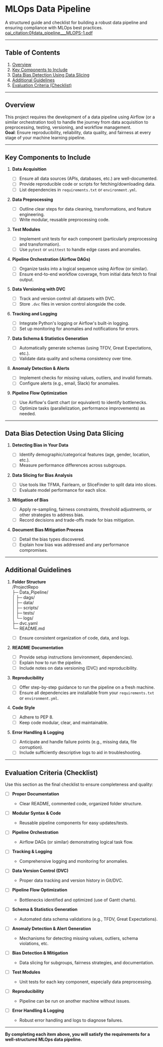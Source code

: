 # MLOps Data Pipeline

A structured guide and checklist for building a robust data pipeline and ensuring compliance with MLOps best practices. [oai_citation:0‡data_pipeline\_\_\_MLOPS-1.pdf](file-service://file-7gKwq3tWPsYoLkbxkXDZdr)

---

## Table of Contents

1. [Overview](#overview)
2. [Key Components to Include](#key-components-to-include)
3. [Data Bias Detection Using Data Slicing](#data-bias-detection-using-data-slicing)
4. [Additional Guidelines](#additional-guidelines)
5. [Evaluation Criteria (Checklist)](#evaluation-criteria-checklist)

---

## Overview

This project requires the development of a data pipeline using Airflow (or a similar orchestration tool) to handle the journey from data acquisition to preprocessing, testing, versioning, and workflow management.  
**Goal**: Ensure reproducibility, reliability, data quality, and fairness at every stage of your machine learning pipeline.

---

## Key Components to Include

1. **Data Acquisition**

   - [ ] Ensure all data sources (APIs, databases, etc.) are well-documented.
   - [ ] Provide reproducible code or scripts for fetching/downloading data.
   - [ ] List dependencies in `requirements.txt` or `environment.yml`.

2. **Data Preprocessing**

   - [ ] Outline clear steps for data cleaning, transformations, and feature engineering.
   - [ ] Write modular, reusable preprocessing code.

3. **Test Modules**

   - [ ] Implement unit tests for each component (particularly preprocessing and transformation).
   - [ ] Use `pytest` or `unittest` to handle edge cases and anomalies.

4. **Pipeline Orchestration (Airflow DAGs)**

   - [ ] Organize tasks into a logical sequence using Airflow (or similar).
   - [ ] Ensure end-to-end workflow coverage, from initial data fetch to final output.

5. **Data Versioning with DVC**

   - [ ] Track and version control all datasets with DVC.
   - [ ] Store `.dvc` files in version control alongside the code.

6. **Tracking and Logging**

   - [ ] Integrate Python's logging or Airflow's built-in logging.
   - [ ] Set up monitoring for anomalies and notifications for errors.

7. **Data Schema & Statistics Generation**

   - [ ] Automatically generate schemas (using TFDV, Great Expectations, etc.).
   - [ ] Validate data quality and schema consistency over time.

8. **Anomaly Detection & Alerts**

   - [ ] Implement checks for missing values, outliers, and invalid formats.
   - [ ] Configure alerts (e.g., email, Slack) for anomalies.

9. **Pipeline Flow Optimization**
   - [ ] Use Airflow's Gantt chart (or equivalent) to identify bottlenecks.
   - [ ] Optimize tasks (parallelization, performance improvements) as needed.

---

## Data Bias Detection Using Data Slicing

1. **Detecting Bias in Your Data**

   - [ ] Identify demographic/categorical features (age, gender, location, etc.).
   - [ ] Measure performance differences across subgroups.

2. **Data Slicing for Bias Analysis**

   - [ ] Use tools like TFMA, Fairlearn, or SliceFinder to split data into slices.
   - [ ] Evaluate model performance for each slice.

3. **Mitigation of Bias**

   - [ ] Apply re-sampling, fairness constraints, threshold adjustments, or other strategies to address bias.
   - [ ] Record decisions and trade-offs made for bias mitigation.

4. **Document Bias Mitigation Process**
   - [ ] Detail the bias types discovered.
   - [ ] Explain how bias was addressed and any performance compromises.

---

## Additional Guidelines

1. **Folder Structure**  
   /ProjectRepo  
   ├─ Data_Pipeline/  
   │ ├─ dags/  
   │ ├─ data/  
   │ ├─ scripts/  
   │ ├─ tests/  
   │ └─ logs/  
   ├─ dvc.yaml  
   └─ README.md

   - [ ] Ensure consistent organization of code, data, and logs.

2. **README Documentation**

   - [ ] Provide setup instructions (environment, dependencies).
   - [ ] Explain how to run the pipeline.
   - [ ] Include notes on data versioning (DVC) and reproducibility.

3. **Reproducibility**

   - [ ] Offer step-by-step guidance to run the pipeline on a fresh machine.
   - [ ] Ensure all dependencies are installable from your `requirements.txt` or `environment.yml`.

4. **Code Style**

   - [ ] Adhere to PEP 8.
   - [ ] Keep code modular, clear, and maintainable.

5. **Error Handling & Logging**
   - [ ] Anticipate and handle failure points (e.g., missing data, file corruption).
   - [ ] Include sufficiently descriptive logs to aid in troubleshooting.

---

## Evaluation Criteria (Checklist)

Use this section as the final checklist to ensure completeness and quality:

- [ ] **Proper Documentation**

  - Clear README, commented code, organized folder structure.

- [ ] **Modular Syntax & Code**

  - Reusable pipeline components for easy updates/tests.

- [ ] **Pipeline Orchestration**

  - Airflow DAGs (or similar) demonstrating logical task flow.

- [ ] **Tracking & Logging**

  - Comprehensive logging and monitoring for anomalies.

- [ ] **Data Version Control (DVC)**

  - Proper data tracking and version history in Git/DVC.

- [ ] **Pipeline Flow Optimization**

  - Bottlenecks identified and optimized (use of Gantt charts).

- [ ] **Schema & Statistics Generation**

  - Automated data schema validations (e.g., TFDV, Great Expectations).

- [ ] **Anomaly Detection & Alert Generation**

  - Mechanisms for detecting missing values, outliers, schema violations, etc.

- [ ] **Bias Detection & Mitigation**

  - Data slicing for subgroups, fairness strategies, and documentation.

- [ ] **Test Modules**

  - Unit tests for each key component, especially data preprocessing.

- [ ] **Reproducibility**

  - Pipeline can be run on another machine without issues.

- [ ] **Error Handling & Logging**
  - Robust error handling and logs to diagnose failures.

---

**By completing each item above, you will satisfy the requirements for a well-structured MLOps data pipeline.**

